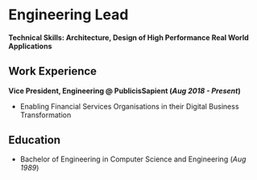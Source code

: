 # Engineering Lead

#### Technical Skills: Architecture, Design of High Performance Real World Applications

## Work Experience
**Vice President, Engineering @ PublicisSapient (_Aug 2018 - Present_)**
- Enabling Financial Services Organisations in their Digital Business Transformation

## Education
- Bachelor of Engineering in Computer Science and Engineering (_Aug 1989_)	